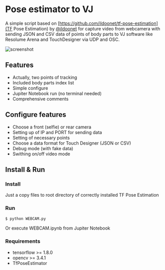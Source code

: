# Pose estimator to VJ
A simple script based on [https://github.com/ildoonet/tf-pose-estimation](TF Pose Estimation) by [@ildoonet](https://github.com/ildoonet) for capture video from webcamera with sending JSON and CSV data of points of body parts to VJ software like Resolume Arena and TouchDesigner via UDP and OSC.

![screenshot](./etc/screenshot.jpg)

## Features
- Actually, two points of tracking
- Included body parts index list
- Simple configure
- Jupiter Notebook run (no terminal needed)
- Comprehensive comments
## Configure features
- Choose a front (selfie) or rear camera
- Setting up of IP and PORT for sending data
- Setting of necessary points
- Choose a data format for Touch Designer (JSON or CSV)
- Debug mode (with fake data)
- Swithing on/off video mode

## Install & Run
### Install
Just a copy files to root directory of correctly installed TF Pose Estimation
### Run
```bash
$ python WEBCAM.py
```
Or execute WEBCAM.ipynb from Jupiter Notebook

### Requirements
- tensorflow >= 1.8.0
- opencv >= 3.4.1
- TfPoseEstimator
